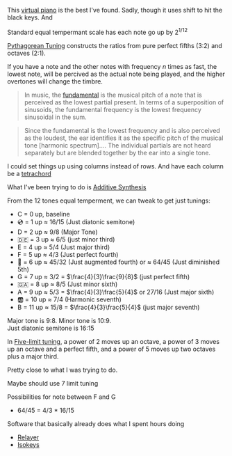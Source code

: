 This [virtual piano](https://virtualpiano.net/) is the best I've found. Sadly, though it uses shift to hit the black keys. And 

Standard equal tempermant scale has each note go up by $2^{1/12}$

[Pythagorean Tuning](https://en.wikipedia.org/wiki/Pythagorean_tuning) constructs the ratios from pure perfect fifths (3:2) and octaves (2:1).

If you have a note and the other notes with frequency $n$ times as fast, the lowest note, will be percived as the actual note being played, and the higher overtones will change the timbre.
> In music, the [fundamental](https://en.wikipedia.org/wiki/Fundamental_frequency) is the musical pitch of a note that is perceived as the lowest partial present. In terms of a superposition of sinusoids, the fundamental frequency is the lowest frequency sinusoidal in the sum.

> Since the fundamental is the lowest frequency and is also perceived as the loudest, the ear identifies it as the specific pitch of the musical tone [harmonic spectrum].... The individual partials are not heard separately but are blended together by the ear into a single tone.


I could set things up using columns instead of rows. And have each column be a [tetrachord](https://en.wikipedia.org/wiki/Tetrachord)


What I've been trying to do is [Additive Synthesis](https://en.wikipedia.org/wiki/Additive_synthesis) 


From the 12 tones equal temperment, we can tweak to get just tunings:
- C = 0 up, baseline
- 💿 = 1 up $\approx$ 16/15 (Just diatonic semitone)
- D = 2 up $\approx$ 9/8 (Major Tone)
- 🇩🇪 = 3 up $\approx$ 6/5 (just minor third)
- E = 4 up $\approx$ 5/4 (Just major third)
- F = 5 up $\approx$ 4/3 (Just perfect fourth)
- 🐸 = 6 up $\approx$ 45/32 (Just augmented fourth) or  $\approx$ 64/45 (Just diminished 5th)
- G = 7 up $\approx$ 3/2 = $\frac{4}{3}\frac{9}{8}$ (just perfect fifth)
- 🇬🇦 = 8 up $\approx$ 8/5 (Just minor sixth)
- A = 9 up $\approx$ 5/3 = $\frac{4}{3}\frac{5}{4}$ or 27/16 (Just major sixth)
- 🆎 = 10 up $\approx$ 7/4 (Harmonic seventh)
- B = 11 up $\approx$ 15/8  = $\frac{4}{3}\frac{5}{4}$ (just major seventh)



Major tone is 9:8. Minor tone is 10:9.  
Just diatonic semitone is 16:15

In [Five-limit tuning](https://en.wikipedia.org/wiki/Five-limit_tuning),
a power of 2 moves up an octave, 
a power of 3 moves up an octave and a perfect fifth, and 
a power of 5 moves up two octaves plus a major third.

Pretty close to what I was trying to do.

Maybe should use 7 limit tuning



Possibilities for note between F and G
- 64/45 = 4/3 * 16/15




Software that basically already does what I spent hours doing

- [Relayer](http://www.dynamictonality.com/relayer.htm)
- [Isokeys](http://www.tuningbell.com/isokeys)